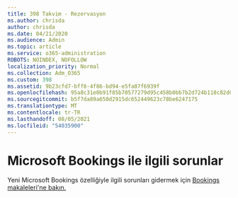 ```yaml
---
title: 398 Takvim - Rezervasyon
ms.author: chrisda
author: chrisda
ms.date: 04/21/2020
ms.audience: Admin
ms.topic: article
ms.service: o365-administration
ROBOTS: NOINDEX, NOFOLLOW
localization_priority: Normal
ms.collection: Adm_O365
ms.custom: 398
ms.assetid: 9b23cfd7-bff8-4f86-bd94-e5fa07f6939f
ms.openlocfilehash: 95a8c31e0b91f85b70577279d95c458b0bb7b2d724b118c82d09fe96f09f78d2
ms.sourcegitcommit: b5f7da89a650d2915dc652449623c78be6247175
ms.translationtype: MT
ms.contentlocale: tr-TR
ms.lasthandoff: 08/05/2021
ms.locfileid: "54035900"
---
```

# <a name="issues-with-microsoft-bookings"></a>Microsoft Bookings ile ilgili sorunlar

Yeni Microsoft Bookings özelliğiyle ilgili sorunları gidermek için [Bookings makaleleri'ne bakın.](https://docs.microsoft.com/microsoft-365/bookings/bookings-faq)
